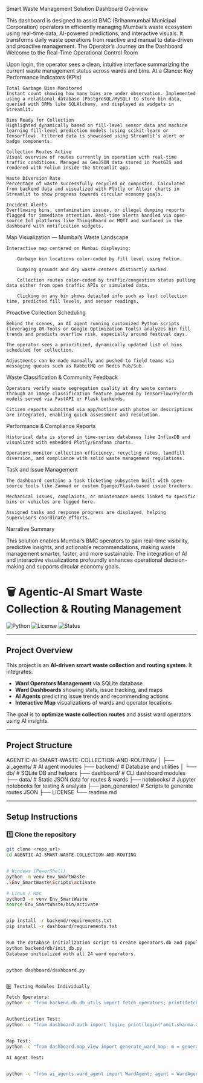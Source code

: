 Smart Waste Management Solution Dashboard
Overview

This dashboard is designed to assist BMC (Brihanmumbai Municipal Corporation) operators in efficiently managing Mumbai’s waste ecosystem using real-time data, AI-powered predictions, and interactive visuals. It transforms daily waste operations from reactive and manual to data-driven and proactive management.
The Operator’s Journey on the Dashboard
Welcome to the Real-Time Operational Control Room

Upon login, the operator sees a clean, intuitive interface summarizing the current waste management status across wards and bins.
At a Glance: Key Performance Indicators (KPIs)

    Total Garbage Bins Monitored
    Instant count showing how many bins are under observation. Implemented using a relational database (PostgreSQL/MySQL) to store bin data, queried with ORMs like SQLAlchemy, and displayed as widgets in Streamlit.

    Bins Ready for Collection
    Highlighted dynamically based on fill-level sensor data and machine learning fill-level prediction models (using scikit-learn or TensorFlow). Filtered data is showcased using Streamlit’s alert or badge components.

    Collection Routes Active
    Visual overview of routes currently in operation with real-time traffic conditions. Managed as GeoJSON data stored in PostGIS and rendered with Folium inside the Streamlit app.

    Waste Diversion Rate
    Percentage of waste successfully recycled or composted. Calculated from backend data and visualized with Plotly or Altair charts in Streamlit to show progress towards circular economy goals.

    Incident Alerts
    Overflowing bins, contamination issues, or illegal dumping reports flagged for immediate attention. Real-time alerts handled via open-source IoT platforms like ThingsBoard or MQTT and surfaced in the dashboard with notification widgets.

Map Visualization — Mumbai’s Waste Landscape

    Interactive map centered on Mumbai displaying:

        Garbage bin locations color-coded by fill level using Folium.

        Dumping grounds and dry waste centers distinctly marked.

        Collection routes color-coded by traffic/congestion status pulling data either from open traffic APIs or simulated data.

        Clicking on any bin shows detailed info such as last collection time, predicted fill levels, and sensor readings.

Proactive Collection Scheduling

    Behind the scenes, an AI agent running customized Python scripts (leveraging OR-Tools or Google Optimization Tools) analyzes bin fill trends and predicts overflow risk, especially around festival days.

    The operator sees a prioritized, dynamically updated list of bins scheduled for collection.

    Adjustments can be made manually and pushed to field teams via messaging queues such as RabbitMQ or Redis Pub/Sub.

Waste Classification & Community Feedback

    Operators verify waste segregation quality at dry waste centers through an image classification feature powered by TensorFlow/PyTorch models served via FastAPI or Flask backends.

    Citizen reports submitted via app/hotline with photos or descriptions are integrated, enabling quick assessment and resolution.

Performance & Compliance Reports

    Historical data is stored in time-series databases like InfluxDB and visualized with embedded Plotly/Grafana charts.

    Operators monitor collection efficiency, recycling rates, landfill diversion, and compliance with solid waste management regulations.

Task and Issue Management

    The dashboard contains a task ticketing subsystem built with open-source tools like Zammad or custom Django/Flask-based issue trackers.

    Mechanical issues, complaints, or maintenance needs linked to specific bins or vehicles are logged here.

    Assigned tasks and response progress are displayed, helping supervisors coordinate efforts.

Narrative Summary

This solution enables Mumbai’s BMC operators to gain real-time visibility, predictive insights, and actionable recommendations, making waste management smarter, faster, and more sustainable. The integration of AI and interactive visualizations profoundly enhances operational decision-making and supports circular economy goals.




# 🗑️ Agentic-AI Smart Waste Collection & Routing Management

![Python](https://img.shields.io/badge/Python-3.10+-blue)
![License](https://img.shields.io/badge/License-MIT-green)
![Status](https://img.shields.io/badge/Status-Active-brightgreen)

---

## **Project Overview**

This project is an **AI-driven smart waste collection and routing system**. It integrates:

- **Ward Operators Management** via SQLite database
- **Ward Dashboards** showing stats, issue tracking, and maps
- **AI Agents** predicting issue trends and recommending actions
- **Interactive Map** visualizations of wards and operator locations

The goal is to **optimize waste collection routes** and assist ward operators using AI insights.

---

## **Project Structure**

AGENTIC-AI-SMART-WASTE-COLLECTION-AND-ROUTING/
│
├── ai_agents/ # AI agent modules
├── backend/ # Database and utilities
│ └── db/ # SQLite DB and helpers
├── dashboard/ # CLI dashboard modules
├── data/ # Static JSON data for routes & wards
├── notebooks/ # Jupyter notebooks for testing & analysis
├── json_generator/ # Scripts to generate routes JSON
├── LICENSE
└── readme.md



---

## **Setup Instructions**

### 1️⃣ Clone the repository

```bash
git clone <repo_url>
cd AGENTIC-AI-SMART-WASTE-COLLECTION-AND-ROUTING


# Windows (PowerShell)
python -m venv Env_SmartWaste
.\Env_SmartWaste\Scripts\activate

# Linux / Mac
python3 -m venv Env_SmartWaste
source Env_SmartWaste/bin/activate


pip install -r backend/requirements.txt
pip install -r dashboard/requirements.txt


Run the database initialization script to create operators.db and populate 24 ward operators:
python backend/db/init_db.py
Database initialized with all 24 ward operators.


python dashboard/dashboard.py


6️⃣ Testing Modules Individually

Fetch Operators:
python -c "from backend.db.db_utils import fetch_operators; print(fetch_operators())"


Authentication Test:
python -c "from dashboard.auth import login; print(login('amit.sharma.a@bmc.gov.in', 'amitA@123'))"


Map Test:
python -c "from dashboard.map_view import generate_ward_map; m = generate_ward_map(); m.save('ward_map.html')"

AI Agent Test:


python -c "from ai_agents.ward_agent import WardAgent; agent = WardAgent(ward_id=1); print(agent.predict_issue_trend(), agent.recommend_actions())"
